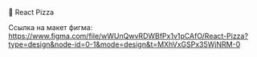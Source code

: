 🍕 React Pizza


Ссылка на макет фигма:
https://www.figma.com/file/wWUnQwvRDWBfPx1v1pCAfO/React-Pizza?type=design&node-id=0-1&mode=design&t=MXhVxGSPx35WjNRM-0